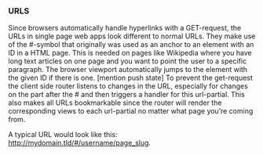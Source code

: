 ### URLS
Since browsers automatically handle hyperlinks with a GET-request, the URLs in single page web apps look different to normal URLs. They make use of the #-symbol that originally was used as an anchor to an element with an ID in a HTML page. This is needed on pages like Wikipedia where you have long text articles on one page and you want to point the user to a specific paragraph. The browser viewport automatically jumps to the element with the given ID if there is one. [mention push state]
To prevent the get-request the client side router listens to changes in the URL, especially for changes on the part after the # and then triggers a handler for this url-partial. This also makes all URLs bookmarkable since the router will render the corresponding views to each url-partial no matter what page you’re coming from.

A typical URL would look like this: http://mydomain.tld/#/username/page_slug.